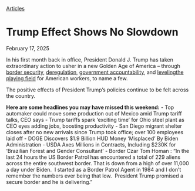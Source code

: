 [Articles](https://www.whitehouse.gov/articles/)

# 					Trump Effect Shows No Slowdown				

February 17, 2025

In his first month back in office, President Donald J. Trump has taken extraordinary action to usher in a new Golden Age of America – through [border security](https://www.whitehouse.gov/presidential-actions/2025/01/securing-our-borders/), [deregulation](https://www.whitehouse.gov/presidential-actions/2025/01/unleashing-prosperity-through-deregulation/), [government accountability](https://www.whitehouse.gov/presidential-actions/2025/01/establishing-and-implementing-the-presidents-department-of-government-efficiency/), and [leveling](https://www.whitehouse.gov/presidential-actions/2025/02/adjusting-imports-of-steel-into-the-united-states/)[the playing field](https://www.whitehouse.gov/fact-sheets/2025/02/fact-sheet-president-donald-j-trump-announces-fair-and-reciprocal-plan-on-trade/) for American workers, to name a few.

The positive effects of President Trump’s policies continue to be felt across the country.

**Here are some headlines you may have missed this weekend:**
    - Top automaker could move some production out of Mexico amid Trump tariff talks, CEO says
    - Trump tariffs spark ‘exciting time’ for Ohio steel plant as CEO eyes adding jobs, boosting productivity
    - San Diego migrant shelter closes after no new arrivals since Trump took office; over 100 employees laid off
    - DOGE Discovers $1.9 Billion HUD Money ‘Misplaced’ By Biden Administration
    - USDA Axes Millions in Contracts, Including $230K for ‘Brazilian Forest and Gender Consultant’
    - Border Czar Tom Homan : “In the last 24 hours the US Border Patrol has encountered a total of 229 aliens across the entire southwest border. That is down from a high of over 11,000 a day under Biden.  I started as a Border Patrol Agent in 1984 and I don’t remember the numbers ever being that low.  President Trump promised a secure border and he is delivering.”
